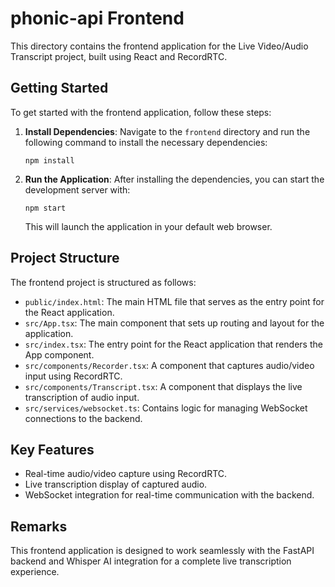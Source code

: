 # phonic-api Frontend

This directory contains the frontend application for the Live Video/Audio Transcript project, built using React and RecordRTC.

## Getting Started

To get started with the frontend application, follow these steps:

1. **Install Dependencies**: Navigate to the `frontend` directory and run the following command to install the necessary dependencies:

   ```
   npm install
   ```

2. **Run the Application**: After installing the dependencies, you can start the development server with:

   ```
   npm start
   ```

   This will launch the application in your default web browser.

## Project Structure

The frontend project is structured as follows:

- `public/index.html`: The main HTML file that serves as the entry point for the React application.
- `src/App.tsx`: The main component that sets up routing and layout for the application.
- `src/index.tsx`: The entry point for the React application that renders the App component.
- `src/components/Recorder.tsx`: A component that captures audio/video input using RecordRTC.
- `src/components/Transcript.tsx`: A component that displays the live transcription of audio input.
- `src/services/websocket.ts`: Contains logic for managing WebSocket connections to the backend.

## Key Features

- Real-time audio/video capture using RecordRTC.
- Live transcription display of captured audio.
- WebSocket integration for real-time communication with the backend.

## Remarks

This frontend application is designed to work seamlessly with the FastAPI backend and Whisper AI integration for a complete live transcription experience.

